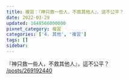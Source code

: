 ```yaml
---
title: 複習：『神只救一些人，不救其他人』，這不公平？
date: 2022-03-29
updated: 1648566000000
pixnet_category: 複習
categories: ['4. 其他', '複習']
tags: []
sidebar: 
---
```


<p>『神只救一些人，不救其他人』，這不公平？<br/>
<a href="/posts/269192440" target="_blank">/posts/269192440</a></p>
<p> </p>
